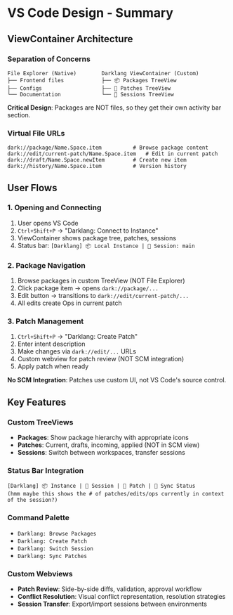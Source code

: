 # VS Code Design - Summary


## ViewContainer Architecture

### Separation of Concerns
```
File Explorer (Native)        Darklang ViewContainer (Custom)
├── Frontend files            ├── 📦 Packages TreeView
├── Configs                   ├── 📝 Patches TreeView
└── Documentation             └── 🎯 Sessions TreeView
```

**Critical Design**: Packages are NOT files, so they get their own activity bar section.

### Virtual File URLs
```
dark://package/Name.Space.item          # Browse package content
dark://edit/current-patch/Name.Space.item   # Edit in current patch
dark://draft/Name.Space.newItem         # Create new item
dark://history/Name.Space.item          # Version history
```



## User Flows

### 1. Opening and Connecting
1. User opens VS Code
2. `Ctrl+Shift+P` → "Darklang: Connect to Instance"
3. ViewContainer shows package tree, patches, sessions
4. Status bar: `[Darklang] 📦 Local Instance | 🎯 Session: main`

### 2. Package Navigation
1. Browse packages in custom TreeView (NOT File Explorer)
2. Click package item → opens `dark://package/...`
3. Edit button → transitions to `dark://edit/current-patch/...`
4. All edits create Ops in current patch

### 3. Patch Management
1. `Ctrl+Shift+P` → "Darklang: Create Patch"
2. Enter intent description
3. Make changes via `dark://edit/...` URLs
4. Custom webview for patch review (NOT SCM integration)
5. Apply patch when ready

**No SCM Integration**: Patches use custom UI, not VS Code's source control.



## Key Features

### Custom TreeViews
- **Packages**: Show package hierarchy with appropriate icons
- **Patches**: Current, drafts, incoming, applied (NOT in SCM view)
- **Sessions**: Switch between workspaces, transfer sessions

### Status Bar Integration
```
[Darklang] 📦 Instance | 🎯 Session | 📝 Patch | 🔄 Sync Status
(hmm maybe this shows the # of patches/edits/ops currently in context of the session?)
```

### Command Palette
- `Darklang: Browse Packages`
- `Darklang: Create Patch`
- `Darklang: Switch Session`
- `Darklang: Sync Patches`

### Custom Webviews
- **Patch Review**: Side-by-side diffs, validation, approval workflow
- **Conflict Resolution**: Visual conflict representation, resolution strategies
- **Session Transfer**: Export/import sessions between environments
